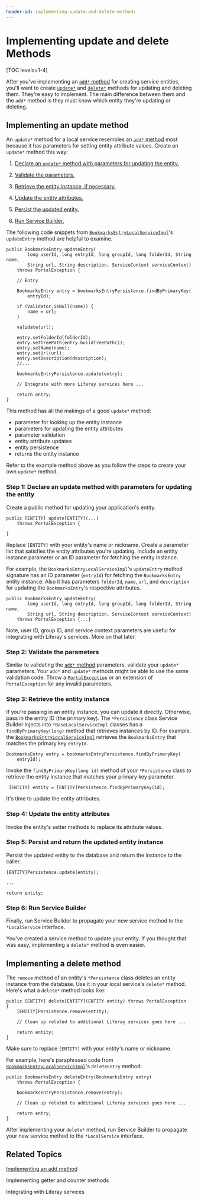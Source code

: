 ```yaml
---
header-id: implementing-update-and-delete-methods
---
```


# Implementing update and delete Methods

[TOC levels=1-4]

After you've implementing an
[`add*` method](/docs/7-1/tutorials/-/knowledge_base/t/implementing-an-add-method) for 
creating service entities, you'll want to create
[`update*`](#implementing-an-update-method)
and
[`delete*`](#implementing-a-delete-method)
methods for updating and deleting them. They're easy to implement. The main
difference between them and the `add*` method is they must know which entity
they're updating or deleting. 

## Implementing an update method

An `update*` method for a local service resembles an
[`add*` method](/docs/7-1/tutorials/-/knowledge_base/t/implementing-an-add-method)
most because it has parameters for setting entity attribute values. Create an
`update*` method this way:

1.  [Declare an `update*` method with parameters for updating the entity.](#declare-an-update-method-with-parameters-for-updating-the-entity)

2.  [Validate the parameters.](#validate-the-parameters)

3.  [Retrieve the entity instance, if necessary.](#retrieve-the-entity-instance)

4.  [Update the entity attributes.](#update-the-entity-attributes)

5.  [Persist the updated entity.](#persist-and-return-the-updated-entity)

6.  [Run Service Builder.](#run-service-builder)

The following code snippets from 
[`BookmarksEntryLocalServiceImpl`](https://github.com/liferay/liferay-portal/blob/master/modules/apps/bookmarks/bookmarks-service/src/main/java/com/liferay/bookmarks/service/impl/BookmarksEntryLocalServiceImpl.java)'s
`updateEntry` method are helpful to examine. 

	public BookmarksEntry updateEntry(
			long userId, long entryId, long groupId, long folderId, String name,
			String url, String description, ServiceContext serviceContext)
		throws PortalException {

		// Entry

		BookmarksEntry entry = bookmarksEntryPersistence.findByPrimaryKey(
			entryId);

		if (Validator.isNull(name)) {
			name = url;
		}

		validate(url);

		entry.setFolderId(folderId);
		entry.setTreePath(entry.buildTreePath());
		entry.setName(name);
		entry.setUrl(url);
		entry.setDescription(description);
		//...

		bookmarksEntryPersistence.update(entry);

        // Integrate with more Liferay services here ...

		return entry;
	}

This method has all the makings of a good `update*` method:

- parameter for looking up the entity instance
- parameters for updating the entity attributes
- parameter validation
- entity attribute updates
- entity persistence
- returns the entity instance

Refer to the example method above as you follow the steps to create your own
`update*` method. 

### Step 1: Declare an update method with parameters for updating the entity

Create a public method for updating your application's entity. 

    public [ENTITY] update[ENTITY](...)
        throws PortalException {
        
    } 
 
Replace `[ENTITY]` with your entity's name or nickname.  Create a parameter list
that satisfies the entity attributes you're updating. Include an entity instance
parameter or an ID parameter for fetching the entity instance.

For example, the `BookmarksEntryLocalServiceImpl`'s `updateEntry` method
signature has an ID parameter (`entryId`) for fetching the `BookmarksEntry`
entity instance. Also it has parameters `folderId`, `name`, `url`, and
`description` for updating the `BookmarksEntry`'s respective attributes. 

    public BookmarksEntry updateEntry(
            long userId, long entryId, long groupId, long folderId, String name,
            String url, String description, ServiceContext serviceContext)
        throws PortalException {...} 

Note, user ID, group ID, and service context parameters are useful for
integrating with Liferay's services. More on that later. 

### Step 2: Validate the parameters

Similar to validating the
[`add*` method](/docs/7-1/tutorials/-/knowledge_base/t/implementing-an-add-method)
parameters, validate your `update*` parameters. Your `add*` and `update*`
methods might be able to use the same validation code. Throw a 
[`PortalException`](@platform-ref@/javadocs/portal-kernel/com/liferay/portal/kernel/exception/PortalException.html)
or an extension of `PortalException` for any invalid parameters. 

### Step 3: Retrieve the entity instance

If you're passing in an entity instance, you can update it directly. Otherwise,
pass in the entity ID (the primary key).  The `*Persistence` class Service
Builder injects into `*BaseLocalServiceImpl` classes has a
`findByPrimaryKey(long)` method that retrieves instances by ID. For example, the [`BookmarksEntryLocalServiceImpl`](https://github.com/liferay/liferay-portal/blob/master/modules/apps/bookmarks/bookmarks-service/src/main/java/com/liferay/bookmarks/service/impl/BookmarksEntryLocalServiceImpl.java)
retrieves the `BookmarksEntry` that matches the primary key `entryId`. 

    BookmarksEntry entry = bookmarksEntryPersistence.findByPrimaryKey(
        entryId);
 
Invoke the `findByPrimaryKey(long id)` method of your `*Persistence` class to
retrieve the entity instance that matches your primary key parameter. 

     [ENTITY] entity = [ENTITY]Persistence.findByPrimaryKey(id);

It's time to update the entity attributes. 

### Step 4: Update the entity attributes

Invoke the entity's setter methods to replace its attribute values. 

### Step 5: Persist and return the updated entity instance

Persist the updated entity to the database and return the instance to the
caller. 

    [ENTITY]Persistence.update(entity);
    
    ...

    return entity;

### Step 6: Run Service Builder

Finally, run Service Builder to propagate your new service method to the
`*LocalService` interface. 

You've created a service method to update your entity. If you thought that was
easy, implementing a `delete*` method is even easier. 

## Implementing a delete method

The `remove` method of an entity's `*Persistence` class deletes an entity
instance from the database. Use it in your local service's `delete*` method.
Here's what a `delete*` method looks like:

    public [ENTITY] delete[ENTITY](ENTITY entity) throws PortalException
    {
        [ENTITY]Persistence.remove(entity);

        // Clean up related to additional Liferay services goes here ... 

        return entity;
    }

Make sure to replace `[ENTITY]` with your entity's name or nickname. 

For example, here's paraphrased code from 
[`BookmarksEntryLocalServiceImpl`](https://github.com/liferay/liferay-portal/blob/master/modules/apps/bookmarks/bookmarks-service/src/main/java/com/liferay/bookmarks/service/impl/BookmarksEntryLocalServiceImpl.java)'s 
`deleteEntry` method:

    public BookmarksEntry deleteEntry(BookmarksEntry entry)
        throws PortalException {

        bookmarksEntryPersistence.remove(entry);

        // Clean up related to additional Liferay services goes here ...  

        return entry;
    }

After implementing your `delete*` method, run Service Builder to propagate your
new service method to the `*LocalService` interface. 

## Related Topics

[Implementing an add method](/docs/7-1/tutorials/-/knowledge_base/t/implementing-an-add-method)

Implementing getter and counter methods 

Integrating with Liferay services 

